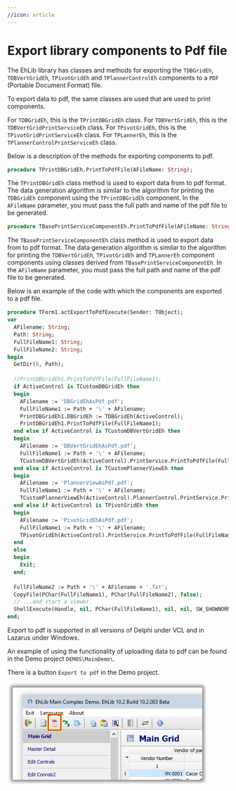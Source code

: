 ```yaml
---
//icon: article
---
```

# Export library components to Pdf file


The EhLib library has classes and methods for exporting the `TDBGridEh`, `TDBVertGridEh`, `TPivotGridEh` and `TPlannerControlEh` components to a `PDF` (Portable Document Format) file.

To export data to pdf, the same classes are used that are used to print components.

For `TDBGridEh`, this is the `TPrintDBGridEh` class.
For `TDBVertGridEh`, this is the `TDBVertGridPrintServiceEh` class.
For `TPivotGridEh`, this is the `TPivotGridPrintServiceEh` class.
For `TPLannerEh`, this is the `TPlannerControlPrintServiceEh` class.

Below is a description of the methods for exporting components to pdf.

```pascal
procedure TPrintDBGridEh.PrintToPdfFile(AFileName: String);
```

The `TPrintDBGridEh` class method is used to export data from to pdf format. The data generation algorithm is similar to the algorithm for printing the `TDBGridEh` component using the `TPrintDBGridEh` component.
In the `AFileName` parameter, you must pass the full path and name of the pdf file to be generated.

```pascal
procedure TBasePrintServiceComponentEh.PrintToPdfFile(AFileName: String);
```

The `TBasePrintServiceComponentEh` class method is used to export data from to pdf format. The data generation algorithm is similar to the algorithm for printing the `TDBVertGridEh`, `TPivotGridEh` and `TPLannerEh` component components using classes derived from `TBasePrintServiceComponentEh`.
In the `AFileName` parameter, you must pass the full path and name of the pdf file to be generated.

Below is an example of the code with which the components are exported to a pdf file.

```pascal
procedure TForm1.actExportToPdfExecute(Sender: TObject);
var
  AFilename: String;
  Path: String;
  FullFileName1: String;
  FullFileName2: String;
begin
  GetDir(0, Path);
 
  //PrintDBGridEh1.PrintToPdfFile(FullFileName1);
  if ActiveControl is TCustomDBGridEh then
  begin
    AFilename := 'DBGridEhAsPdf.pdf';
    FullFileName1 := Path + '\' + AFilename;
    PrintDBGridEh1.DBGridEh := TDBGridEh(ActiveControl);
    PrintDBGridEh1.PrintToPdfFile(FullFileName1);
  end else if ActiveControl is TCustomDBVertGridEh then
  begin
    AFilename := 'DBVertGridEhAsPdf.pdf';
    FullFileName1 := Path + '\' + AFilename;
    TCustomDBVertGridEh(ActiveControl).PrintService.PrintToPdfFile(FullFileName1);
  end else if ActiveControl is TCustomPlannerViewEh then
  begin
    AFilename := 'PlannerViewAsPdf.pdf';
    FullFileName1 := Path + '\' + AFilename;
    TCustomPlannerViewEh(ActiveControl).PlannerControl.PrintService.PrintToPdfFile(FullFileName1);
  end else if ActiveControl is TPivotGridEh then
  begin
    AFilename := 'PivotGridEhAsPdf.pdf';
    FullFileName1 := Path + '\' + AFilename;
    TPivotGridEh(ActiveControl).PrintService.PrintToPdfFile(FullFileName1);
  end
  else
  begin
    Exit;
  end;
 
  FullFileName2 := Path + '\' + AFilename + '.Txt';
  CopyFile(PChar(FullFileName1), PChar(FullFileName2), false);
  // ...and start a viewer.
  ShellExecute(Handle, nil, PChar(FullFileName1), nil, nil, SW_SHOWNORMAL);
end;
```
 
Export to pdf is supported in all versions of Delphi under VCL and in Lazarus under Windows.

An example of using the functionality of uploading data to pdf can be found in the Demo project 
`DEMOS\MainDemo\`.

There is a button `Export to pdf` in the Demo project.

![Export to pdf](../images/clip0010.png)
 

